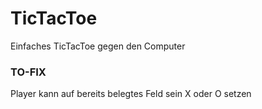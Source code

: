 # TicTacToe
Einfaches TicTacToe gegen den Computer

### TO-FIX
Player kann auf bereits belegtes Feld sein X oder O setzen
